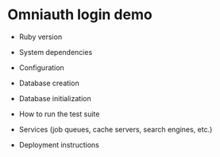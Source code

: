 # Omniauth login demo

* Ruby version

* System dependencies

* Configuration

* Database creation

* Database initialization

* How to run the test suite

* Services (job queues, cache servers, search engines, etc.)

* Deployment instructions
